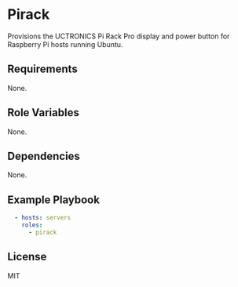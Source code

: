 # Pirack

Provisions the UCTRONICS Pi Rack Pro display and power button for Raspberry Pi hosts running Ubuntu.

## Requirements

None.

## Role Variables

None.

## Dependencies

None.

## Example Playbook

```yml
  - hosts: servers
    roles:
      - pirack
```

## License

MIT

